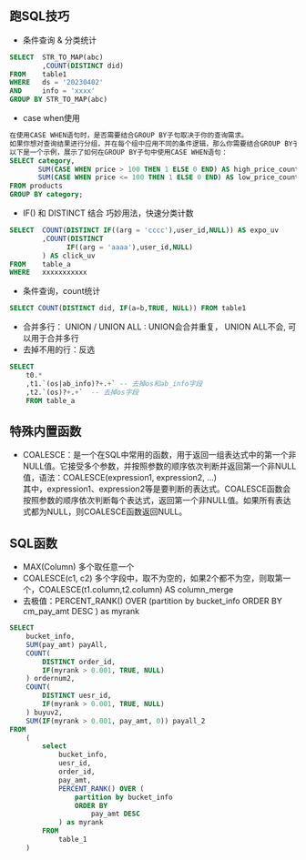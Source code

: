 ## 跑SQL技巧

* 条件查询 & 分类统计
```sql
SELECT  STR_TO_MAP(abc)
        ,COUNT(DISTINCT did)
FROM    table1
WHERE   ds = '20230402'
AND     info = 'xxxx'
GROUP BY STR_TO_MAP(abc)
```
* case when使用
```sql
在使用CASE WHEN语句时，是否需要结合GROUP BY子句取决于你的查询需求。
如果你想对查询结果进行分组，并在每个组中应用不同的条件逻辑，那么你需要结合GROUP BY子句和CASE WHEN语句来实现。
以下是一个示例，展示了如何在GROUP BY子句中使用CASE WHEN语句：
SELECT category, 
       SUM(CASE WHEN price > 100 THEN 1 ELSE 0 END) AS high_price_count,
       SUM(CASE WHEN price <= 100 THEN 1 ELSE 0 END) AS low_price_count
FROM products
GROUP BY category;
```
* IF() 和 DISTINCT 结合 巧妙用法，快速分类计数
```sql
SELECT  COUNT(DISTINCT IF((arg = 'cccc'),user_id,NULL)) AS expo_uv
        ,COUNT(DISTINCT 
              IF((arg = 'aaaa'),user_id,NULL)
        ) AS click_uv
FROM    table_a
WHERE   xxxxxxxxxxx
```

* 条件查询，count统计
```sql
SELECT COUNT(DISTINCT did, IF(a=b,TRUE, NULL)) FROM table1
```
* 合并多行： UNION / UNION ALL :  UNION会合并重复， UNION ALL不会, 可以用于合并多行
* 去掉不用的行：反选
```sql
SELECT
    t0.*
    ,t1.`(os|ab_info)?+.+` -- 去掉os和ab_info字段
    ,t2.`(os)?+.+`  -- 去掉os字段
    FROM table_a
```
## 特殊内置函数
* COALESCE：是一个在SQL中常用的函数，用于返回一组表达式中的第一个非NULL值。它接受多个参数，并按照参数的顺序依次判断并返回第一个非NULL值，语法：COALESCE(expression1, expression2, ...)
<br>其中，expression1、expression2等是要判断的表达式。COALESCE函数会按照参数的顺序依次判断每个表达式，返回第一个非NULL值。如果所有表达式都为NULL，则COALESCE函数返回NULL。


## SQL函数
* MAX(Column)  多个取任意一个
* COALESCE(c1, c2)  多个字段中，取不为空的，如果2个都不为空，则取第一个，COALESCE(t1.column,t2.column) AS column_merge
* 去极值：PERCENT_RANK() OVER (partition by bucket_info ORDER BY cm_pay_amt DESC ) as myrank
```sql
SELECT
    bucket_info,
    SUM(pay_amt) payAll,
    COUNT(
        DISTINCT order_id,
        IF(myrank > 0.001, TRUE, NULL)
    ) ordernum2,
    COUNT(
        DISTINCT uesr_id,
        IF(myrank > 0.001, TRUE, NULL)
    ) buyuv2,
    SUM(IF(myrank > 0.001, pay_amt, 0)) payall_2
FROM
    (
        select
            bucket_info,
            uesr_id,
            order_id,
            pay_amt,
            PERCENT_RANK() OVER (
                partition by bucket_info
                ORDER BY
                    pay_amt DESC
            ) as myrank
        FROM
            table_1
    )
```
